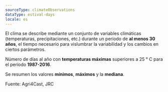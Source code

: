 ```yaml
---
sourceType: climateObservations
dataType: estival-days
locale: es
---
```

El clima se describe mediante un conjunto de variables climáticas (temperaturas, precipitaciones, etc.) durante un período de **al menos 30 años**, el tiempo necesario para vislumbrar la variabilidad y los cambios en ciertos parámetros.

Número de días al año con **temperaturas máximas** superiores a 25 ° C para el
período **1987-2016**.

Se resumen los valores **mínimos**, **máximos** y la **mediana**.

Fuente: Agri4Cast, JRC
